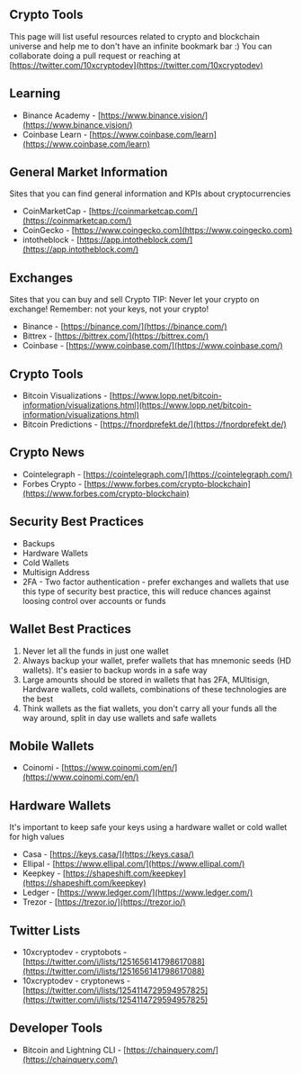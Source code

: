 ## Crypto Tools

This page will list useful resources related to crypto and blockchain universe and help me to don't have an infinite bookmark bar :) You can collaborate doing a pull request or reaching at [https://twitter.com/10xcryptodev](https://twitter.com/10xcryptodev)

## Learning

* Binance Academy - [https://www.binance.vision/](https://www.binance.vision/)
* Coinbase Learn - [https://www.coinbase.com/learn](https://www.coinbase.com/learn)

## General Market Information
Sites that you can find general information and KPIs about cryptocurrencies

* CoinMarketCap - [https://coinmarketcap.com/](https://coinmarketcap.com/)
* CoinGecko - [https://www.coingecko.com](https://www.coingecko.com)
* intotheblock - [https://app.intotheblock.com/](https://app.intotheblock.com/)

## Exchanges
Sites that you can buy and sell Crypto
TIP: Never let your crypto on exchange! Remember: not your keys, not your crypto!

* Binance - [https://binance.com/](https://binance.com/)
* Bittrex - [https://bittrex.com/](https://bittrex.com/)
* Coinbase - [https://www.coinbase.com/](https://www.coinbase.com/)

## Crypto Tools

* Bitcoin Visualizations - [https://www.lopp.net/bitcoin-information/visualizations.html](https://www.lopp.net/bitcoin-information/visualizations.html)
* Bitcoin Predictions - [https://fnordprefekt.de/](https://fnordprefekt.de/)

## Crypto News

* Cointelegraph - [https://cointelegraph.com/](https://cointelegraph.com/)
* Forbes Crypto - [https://www.forbes.com/crypto-blockchain](https://www.forbes.com/crypto-blockchain)

## Security Best Practices

* Backups
* Hardware Wallets
* Cold Wallets
* Multisign Address
* 2FA - Two factor authentication - prefer exchanges and wallets that use this type of security best practice, this will reduce chances against loosing control over accounts or funds

## Wallet Best Practices

1. Never let all the funds in just one wallet
2. Always backup your wallet, prefer wallets that has mnemonic seeds (HD wallets). It's easier to backup words in a safe way
3. Large amounts should be stored in wallets that has 2FA, MUltisign, Hardware wallets, cold wallets, combinations of these technologies are the best
4. Think wallets as the fiat wallets, you don't carry all your funds all the way around, split in day use wallets and safe wallets

## Mobile Wallets

* Coinomi - [https://www.coinomi.com/en/](https://www.coinomi.com/en/)

## Hardware Wallets
It's important to keep safe your keys using a hardware wallet or cold wallet for high values

* Casa - [https://keys.casa/](https://keys.casa/)
* Ellipal - [https://www.ellipal.com/](https://www.ellipal.com/)
* Keepkey - [https://shapeshift.com/keepkey](https://shapeshift.com/keepkey)
* Ledger - [https://www.ledger.com/](https://www.ledger.com/)
* Trezor - [https://trezor.io/](https://trezor.io/)

## Twitter Lists

* 10xcryptodev - cryptobots - [https://twitter.com/i/lists/1251656141798617088](https://twitter.com/i/lists/1251656141798617088)
* 10xcryptodev - cryptonews - [https://twitter.com/i/lists/1254114729594957825](https://twitter.com/i/lists/1254114729594957825)

## Developer Tools

* Bitcoin and Lightning CLI - [https://chainquery.com/](https://chainquery.com/)
